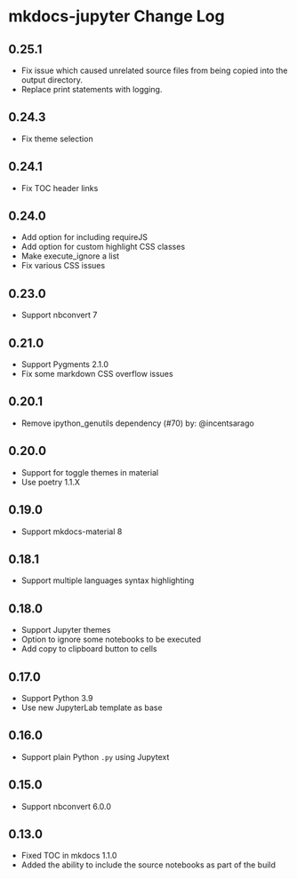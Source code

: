 # mkdocs-jupyter Change Log

## 0.25.1

- Fix issue which caused unrelated source files from being copied into the output directory.
- Replace print statements with logging.

## 0.24.3

- Fix theme selection

## 0.24.1

- Fix TOC header links

## 0.24.0

- Add option for including requireJS
- Add option for custom highlight CSS classes
- Make execute_ignore a list
- Fix various CSS issues

## 0.23.0

- Support nbconvert 7

## 0.21.0

- Support Pygments 2.1.0
- Fix some markdown CSS overflow issues

## 0.20.1

- Remove ipython_genutils dependency (#70) by: @incentsarago

## 0.20.0

- Support for toggle themes in material
- Use poetry 1.1.X

## 0.19.0

- Support mkdocs-material 8

## 0.18.1

- Support multiple languages syntax highlighting

## 0.18.0

- Support Jupyter themes
- Option to ignore some notebooks to be executed
- Add copy to clipboard button to cells

## 0.17.0

- Support Python 3.9
- Use new JupyterLab template as base

## 0.16.0

- Support plain Python `.py` using Jupytext

## 0.15.0

- Support nbconvert 6.0.0

## 0.13.0

- Fixed TOC in mkdocs 1.1.0
- Added the ability to include the source notebooks as part of the build
